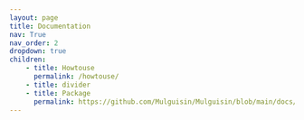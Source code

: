 ```yaml
---
layout: page
title: Documentation
nav: True
nav_order: 2
dropdown: true
children:
    - title: Howtouse
      permalink: /howtouse/
    - title: divider
    - title: Package
      permalink: https://github.com/Mulguisin/Mulguisin/blob/main/docs/build/html/index.html
---
```

